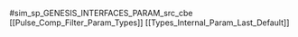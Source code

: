 #sim_sp_GENESIS_INTERFACES_PARAM_src_cbe
[[Pulse_Comp_Filter_Param_Types]]
[[Types_Internal_Param_Last_Default]]
